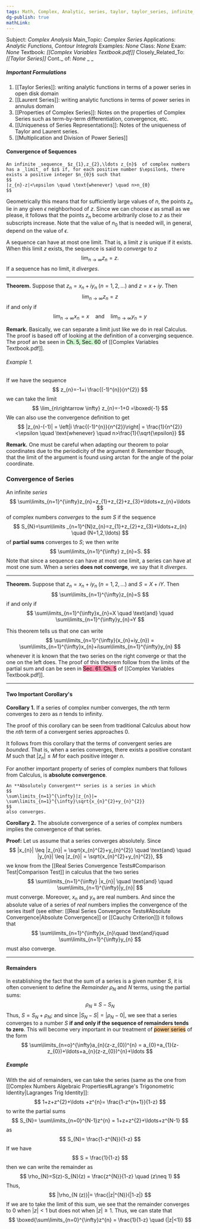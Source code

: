 ```yaml
---
tags: Math, Complex, Analytic, series, taylor, taylor_series, infinite_series, sum, limit 
dg-publish: true
mathLink: 
---
```

Subject: _Complex Analysis_
Main\_Topic: _Complex Series_
Applications: _Analytic Functions, Contour Integrals_
Examples: _None_
Class: _None_
Exam: _None_
Textbook: _[[Complex Variables Textbook.pdf]]_
Closely\_Related\_To: _[[Taylor Series]]_
Cont.\_ of: _None_ 
_
_

##### Important Formulations
1. [[Taylor Series]]: writing analytic functions in terms of a power series in open disk domain
2. [[Laurent Series]]: writing analytic functions in terms of power series in annulus domain
3. [[Properties of Complex Series]]: Notes on the properties of Complex Series such as term-by-term differentiation, convergence, etc.
4. [[Uniqueness of Series Representations]]: Notes of the uniqueness of Taylor and Laurent series. 
5. [[Multiplication and Division of Power Series]] 


#### Convergence of Sequences
```ad-Definition
An infinite _sequence_ $z_{1},z_{2},\ldots z_{n}$  of complex numbers has a _limit_ of $z$ if, for each positive number $\epsilon$, there exists a positive integer $n_{0}$ such that
$$
|z_{n}-z|<\epsilon \quad \text{whenever} \quad n>n_{0}
$$
```

Geometrically this means that for sufficiently large values of $n$, the points $z_{n}$ lie in any given $\epsilon$ neighborhood of $z$. Since we can choose $\epsilon$ as small as we please, it follows that the points $z_{n}$ become arbitrarily close to $z$ as their subscripts increase. Note that the value of $n_{0}$ that is needed will, in general, depend on the value of $\epsilon$. 

A sequence can have at most one limit. That is, a limit $z$ is unique if it exists. When this limit $z$ exists, the sequence is said to _converge_ to $z$
$$
\lim_{n \rightarrow \infty} z_{n} = z.
$$
If a sequence has no limit, it _diverges_. 

---
**Theorem.**  Suppose that $z_{n}=x_{n}+iy_{n} \ (n=1,2,\ldots)$ and $z=x+iy$. Then
$$
\lim_{n \rightarrow \infty} z_{n} = z
$$
if and only if 
$$
\lim_{n \rightarrow \infty} x_{n}=x \quad \text{and} \quad \lim_{n\rightarrow \infty}y_{n}=y
$$

**Remark.**  Basically, we can separate a limit just like we do in real Calculus. The proof is based off of looking at the definition of a converging sequence. The proof an be seen in <mark style="background: #BBFABBA6;">Ch. 5, Sec. 60</mark> of [[Complex Variables Textbook.pdf]]. 

###### Example 1.
If we have the sequence
$$
z_{n}=-1+i \frac{(-1)^{n}}{n^{2}}
$$
we can take the limit 
$$
\lim_{n\rightarrow \infty} z_{n}=-1+0 =\boxed{-1}
$$
We can also use the convergence definition to get
$$
|z_{n}-(-1)| = \left|i \frac{(-1)^{n}}{n^{2}}\right| = \frac{1}{n^{2}}<\epsilon \quad \text{whenever} \quad n>\frac{1}{\sqrt{\epsilon}}
$$

**Remark.**  One must be careful when adapting our theorem to polar coordinates due to the periodicity of the argument $\theta$. Remember though, that the limit of the argument is found using $\arctan$ for the angle of the polar coordinate.

### Convergence of Series
An infinite _series_
$$
\sum\limits_{n=1}^{\infty}z_{n}=z_{1}+z_{2}+z_{3}+\ldots+z_{n}+\ldots
$$
of complex numbers _converges_ to the _sum_ $S$ if the sequence
$$
S_{N}=\sum\limits _{n=1}^{N}z_{n}=z_{1}+z_{2}+z_{3}+\ldots+z_{n} \quad (N=1,2,\ldots)
$$
of **partial sums** converges to $S$; we then write
$$
\sum\limits_{n=1}^{\infty} z_{n}=S.
$$
Note that since a sequence can have at most one limit, a series can have at most one sum. When a series **does not converge**, we say that it _diverges_. 

---
**Theorem.**  Suppose that $z_{n}=x_{n}+iy_{n} \ (n=1,2,\ldots)$ and $S=X+iY$. Then
$$
\sum\limits_{n=1}^{\infty}z_{n}=S
$$
if and only if 
$$
\sum\limits_{n=1}^{\infty}x_{n}=X \quad \text{and} \quad \sum\limits_{n=1}^{\infty}y_{n}=Y
$$

This theorem tells us that one can write
$$
\sum\limits_{n=1}^{\infty}(x_{n}+iy_{n}) = \sum\limits_{n=1}^{\infty}x_{n}+i\sum\limits_{n=1}^{\infty}y_{n}
$$
whenever it is known that the two series on the right converge or that the one on the left does. The proof of this theorem follow from the limits of the partial sum and can be seen in <mark style="background: #FF5582A6;">Sec. 61. Ch. 5</mark> of [[Complex Variables Textbook.pdf]].

---
#### Two Important Corollary's
**Corollary 1.**  If a series of complex number converges, the $nth$ term converges to zero as $n$ tends to infinity. 

The proof of this corollary can be seen from traditional Calculus about how the $nth$ term of a convergent series approaches 0.

It follows from this corollary that the terms of convergent series are _bounded_. That is, when a series converges, there exists a positive constant $M$ such that $|z_{n}|\leq M$ for each positive integer $n$.

For another important property of series of complex numbers that follows from Calculus, is **absolute convergence**.

```ad-Definition
An **Absolutely Convergent** series is a series in which 
$$
\sum\limits_{n=1}^{\infty}|z_{n}|= \sum\limits_{n=1}^{\infty}\sqrt{x_{n}^{2}+y_{n}^{2}}
$$
also converges.
```

**Corollary 2.**  The absolute convergence of a series of complex numbers implies the convergence of that series. 

**Proof:**  Let us assume that a series converges absolutely. Since 
$$
|x_{n}| \leq |z_{n}| = \sqrt{x_{n}^{2}+y_{n}^{2}} \quad \text{and} \quad |y_{n}| \leq |z_{n}| = \sqrt{x_{n}^{2}+y_{n}^{2}},
$$
we know from the [[Real Series Convergence Tests#Comparison Test|Comparison Test]] in calculus that the two series 
$$
\sum\limits_{n=1}^{\infty} |x_{n}| \quad \text{and} \quad \sum\limits_{n=1}^{\infty}|y_{n}|
$$
must converge. Moreover, $x_{n}$ and $y_{n}$ are real numbers. And since the absolute value of a series of _real_ numbers implies the convergence of the series itself (see either: [[Real Series Convergence Tests#Absolute Convergence|Absolute Convergence]] or [[Cauchy Criterion]]) it follows that 
$$
\sum\limits_{n=1}^{\infty}x_{n}\quad \text{and}\quad  \sum\limits_{n=1}^{\infty}y_{n}
$$
must also converge. 

---
#### Remainders
In establishing the fact that the sum of a series is a given number $S$, it is often convenient to define the _Remainder_ $\rho_{N}$ and $N$ terms, using the partial sums:
$$
\rho_{N}\equiv S-S_{N}
$$
Thus, $S=S_{N}+\rho_{N}$; and since $|S_{N}-S|=|\rho_{N}-0|$, we see that a series converges to a number $S$ **if and only if the sequence of remainders tends to zero**. This will become very important in our treatment of <mark style="background: #FFB86CA6;">power series</mark> of the form
$$
\sum\limits_{n=o}^{\infty}a_{n}(z-z_{0})^{n} = a_{0}+a_{1}(z-z_{0})+\ldots+a_{n}(z-z_{0})^{n}+\ldots
$$

##### Example
With the aid of remainders, we can take the series (same as the one from [[Complex Numbers Algebraic Properties#Lagrange's Trigonometric Identity|Lagranges Trig Identity]]: 
$$
1+z+z^{2}+\ldots +z^{n}= \frac{1-z^{n+1}}{1-z}
$$
to write the partial sums 
$$
S_{N}= \sum\limits_{n=0}^{N-1}z^{n} = 1+z+z^{2}+\ldots+z^{N-1}
$$
as
$$
S_{N}= \frac{1-z^{N}}{1-z}
$$
If we have 
$$
S = \frac{1}{1-z}
$$
then we can write the remainder as 
$$
\rho_{N}=S(z)-S_{N}(z) = \frac{z^{N}}{1-z} \quad (z\neq 1)
$$
Thus, 
$$
|\rho_{N (z)}|= \frac{|z|^{N}}{|1-z|}
$$
If we are to take the limit of this sum, we see that the remainder converges to $0$ when $|z|<1$ but does not when $|z|\geq 1$. Thus, we can state that 
$$
\boxed{\sum\limits_{n=0}^{\infty}z^{n} = \frac{1}{1-z} \quad (|z|<1)}
$$





